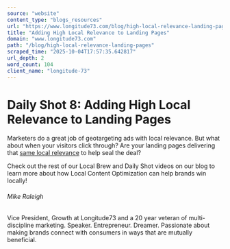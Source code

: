 ```yaml
---
source: "website"
content_type: "blogs_resources"
url: "https://www.longitude73.com/blog/high-local-relevance-landing-pages"
title: "Adding High Local Relevance to Landing Pages"
domain: "www.longitude73.com"
path: "/blog/high-local-relevance-landing-pages"
scraped_time: "2025-10-04T17:57:35.642817"
url_depth: 2
word_count: 104
client_name: "longitude-73"
---
```


# Daily Shot 8: Adding High Local Relevance to Landing Pages

Marketers do a great job of geotargeting ads with local relevance. But what about when your visitors click through? Are your landing pages delivering that [same local relevance](/blog/deliver-on-customer-expectations) to help seal the deal?

Check out the rest of our Local Brew and Daily Shot videos on our blog to learn more about how Local Content Optimization can help brands win locally!

###### Mike Raleigh

Vice President, Growth at Longitude73 and a 20 year veteran of multi-discipline marketing. Speaker. Entrepreneur. Dreamer. Passionate about making brands connect with consumers in ways that are mutually beneficial.